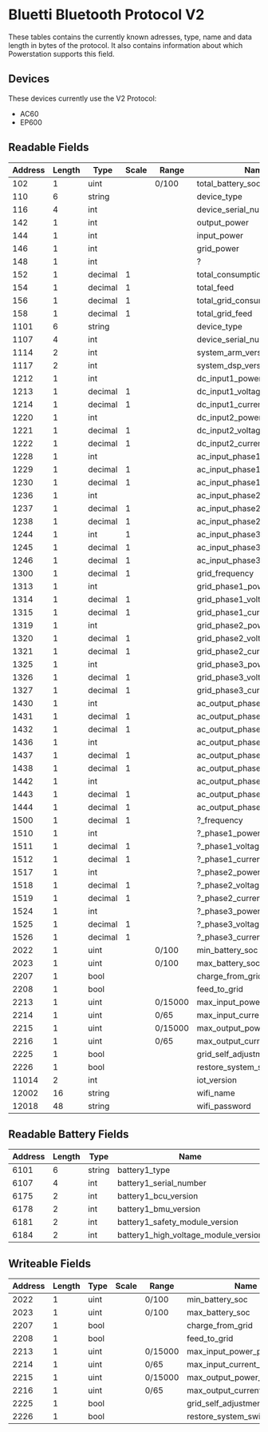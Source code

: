 # Bluetti Bluetooth Protocol V2

These tables contains the currently known adresses, type, name and data length in bytes of the protocol. It also contains information about which Powerstation supports this field.

## Devices

These devices currently use the V2 Protocol:

- AC60
- EP600

## Readable Fields

| Address | Length | Type    | Scale | Range   | Name                         | [AC60] | [EP600] |
| ------- | ------ | ------- | ----- | ------- | ---------------------------- | ------ | ------- |
| 102     | 1      | uint    |       | 0/100   | total_battery_soc            | y      | y       |
| 110     | 6      | string  |       |         | device_type                  | y      | y       |
| 116     | 4      | int     |       |         | device_serial_number         | y      | y       |
| 142     | 1      | int     |       |         | output_power                 | ?      | y       |
| 144     | 1      | int     |       |         | input_power                  | ?      | y       |
| 146     | 1      | int     |       |         | grid_power                   | ?      | y       |
| 148     | 1      | int     |       |         | ?                            | ?      | y       |
| 152     | 1      | decimal | 1     |         | total_consumption            | ?      | y       |
| 154     | 1      | decimal | 1     |         | total_feed                   | ?      | y       |
| 156     | 1      | decimal | 1     |         | total_grid_consumption       | ?      | y       |
| 158     | 1      | decimal | 1     |         | total_grid_feed              | ?      | y       |
| 1101    | 6      | string  |       |         | device_type                  | y      | y       |
| 1107    | 4      | int     |       |         | device_serial_number         | y      | y       |
| 1114    | 2      | int     |       |         | system_arm_version           | ?      | y       |
| 1117    | 2      | int     |       |         | system_dsp_version           | ?      | y       |
| 1212    | 1      | int     |       |         | dc_input1_power              | ?      | y       |
| 1213    | 1      | decimal | 1     |         | dc_input1_voltage            | ?      | y       |
| 1214    | 1      | decimal | 1     |         | dc_input1_current            | ?      | y       |
| 1220    | 1      | int     |       |         | dc_input2_power              | ?      | y       |
| 1221    | 1      | decimal | 1     |         | dc_input2_voltage            | ?      | y       |
| 1222    | 1      | decimal | 1     |         | dc_input2_current            | ?      | y       |
| 1228    | 1      | int     |       |         | ac_input_phase1_power        | ?      | y       |
| 1229    | 1      | decimal | 1     |         | ac_input_phase1_voltage      | ?      | y       |
| 1230    | 1      | decimal | 1     |         | ac_input_phase1_current      | ?      | y       |
| 1236    | 1      | int     |       |         | ac_input_phase2_power        | ?      | y       |
| 1237    | 1      | decimal | 1     |         | ac_input_phase2_voltage      | ?      | y       |
| 1238    | 1      | decimal | 1     |         | ac_input_phase2_current      | ?      | y       |
| 1244    | 1      | int     | 1     |         | ac_input_phase3_power        | ?      | y       |
| 1245    | 1      | decimal | 1     |         | ac_input_phase3_voltage      | ?      | y       |
| 1246    | 1      | decimal | 1     |         | ac_input_phase3_current      | ?      | y       |
| 1300    | 1      | decimal | 1     |         | grid_frequency               | ?      | y       |
| 1313    | 1      | int     |       |         | grid_phase1_power            | ?      | y       |
| 1314    | 1      | decimal | 1     |         | grid_phase1_voltage          | ?      | y       |
| 1315    | 1      | decimal | 1     |         | grid_phase1_current          | ?      | y       |
| 1319    | 1      | int     |       |         | grid_phase2_power            | ?      | y       |
| 1320    | 1      | decimal | 1     |         | grid_phase2_voltage          | ?      | y       |
| 1321    | 1      | decimal | 1     |         | grid_phase2_current          | ?      | y       |
| 1325    | 1      | int     |       |         | grid_phase3_power            | ?      | y       |
| 1326    | 1      | decimal | 1     |         | grid_phase3_voltage          | ?      | y       |
| 1327    | 1      | decimal | 1     |         | grid_phase3_current          | ?      | y       |
| 1430    | 1      | int     |       |         | ac_output_phase1_power       | ?      | y       |
| 1431    | 1      | decimal | 1     |         | ac_output_phase1_voltage     | ?      | y       |
| 1432    | 1      | decimal | 1     |         | ac_output_phase1_current     | ?      | y       |
| 1436    | 1      | int     |       |         | ac_output_phase2_power       | ?      | y       |
| 1437    | 1      | decimal | 1     |         | ac_output_phase2_voltage     | ?      | y       |
| 1438    | 1      | decimal | 1     |         | ac_output_phase2_current     | ?      | y       |
| 1442    | 1      | int     |       |         | ac_output_phase3_power       | ?      | y       |
| 1443    | 1      | decimal | 1     |         | ac_output_phase3_voltage     | ?      | y       |
| 1444    | 1      | decimal | 1     |         | ac_output_phase3_current     | ?      | y       |
| 1500    | 1      | decimal | 1     |         | ?_frequency                  | ?      | y       |
| 1510    | 1      | int     |       |         | ?_phase1_power               | ?      | y       |
| 1511    | 1      | decimal | 1     |         | ?_phase1_voltage             | ?      | y       |
| 1512    | 1      | decimal | 1     |         | ?_phase1_current             | ?      | y       |
| 1517    | 1      | int     |       |         | ?_phase2_power               | ?      | y       |
| 1518    | 1      | decimal | 1     |         | ?_phase2_voltage             | ?      | y       |
| 1519    | 1      | decimal | 1     |         | ?_phase2_current             | ?      | y       |
| 1524    | 1      | int     |       |         | ?_phase3_power               | ?      | y       |
| 1525    | 1      | decimal | 1     |         | ?_phase3_voltage             | ?      | y       |
| 1526    | 1      | decimal | 1     |         | ?_phase3_current             | ?      | y       |
| 2022    | 1      | uint    |       | 0/100   | min_battery_soc              | ?      | y       |
| 2023    | 1      | uint    |       | 0/100   | max_battery_soc              | ?      | y       |
| 2207    | 1      | bool    |       |         | charge_from_grid             | ?      | y       |
| 2208    | 1      | bool    |       |         | feed_to_grid                 | ?      | y       |
| 2213    | 1      | uint    |       | 0/15000 | max_input_power_per_phase    | ?      | y       |
| 2214    | 1      | uint    |       | 0/65    | max_input_current_per_phase  | ?      | y       |
| 2215    | 1      | uint    |       | 0/15000 | max_output_power_per_phase   | ?      | y       |
| 2216    | 1      | uint    |       | 0/65    | max_output_current_per_phase | ?      | y       |
| 2225    | 1      | bool    |       |         | grid_self_adjustment         | ?      | y       |
| 2226    | 1      | bool    |       |         | restore_system_switch        | ?      | y       |
| 11014   | 2      | int     |       |         | iot_version                  | ?      | y       |
| 12002   | 16     | string  |       |         | wifi_name                    | ?      | y       |
| 12018   | 48     | string  |       |         | wifi_password                | ?      | y       |

## Readable Battery Fields

| Address | Length | Type    | Name                                 | [AC60] | [EP600] |
| ------- | ------ | ------- | ------------------------------------ | ------ | ------- |
| 6101    | 6      | string  | battery1_type                        | y      | y       |
| 6107    | 4      | int     | battery1_serial_number               | y      | y       |
| 6175    | 2      | int     | battery1_bcu_version                 | y      | y       |
| 6178    | 2      | int     | battery1_bmu_version                 | ?      | y       |
| 6181    | 2      | int     | battery1_safety_module_version       | ?      | y       |
| 6184    | 2      | int     | battery1_high_voltage_module_version | ?      | y       |

## Writeable Fields

| Address | Length | Type    | Scale | Range   | Name                         | [AC60] | [EP600] |
| ------- | ------ | ------- | ----- | ------- | ---------------------------- | ------ | ------- |
| 2022    | 1      | uint    |       | 0/100   | min_battery_soc              | ?      | y       |
| 2023    | 1      | uint    |       | 0/100   | max_battery_soc              | ?      | y       |
| 2207    | 1      | bool    |       |         | charge_from_grid             | ?      | y       |
| 2208    | 1      | bool    |       |         | feed_to_grid                 | ?      | y       |
| 2213    | 1      | uint    |       | 0/15000 | max_input_power_per_phase    | ?      | y       |
| 2214    | 1      | uint    |       | 0/65    | max_input_current_per_phase  | ?      | y       |
| 2215    | 1      | uint    |       | 0/15000 | max_output_power_per_phase   | ?      | y       |
| 2216    | 1      | uint    |       | 0/65    | max_output_current_per_phase | ?      | y       |
| 2225    | 1      | bool    |       |         | grid_self_adjustment         | ?      | y       |
| 2226    | 1      | bool    |       |         | restore_system_switch        | ?      | y       |
